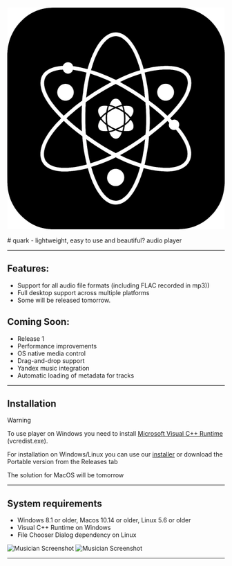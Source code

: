 <p align="center">
  <img width="512" height="512" src="https://raw.githubusercontent.com/z3nsh0w/QUARK/refs/heads/main/assets/icon512.png">
</p>
# quark - lightweight, easy to use and beautiful? audio player 

--- 

## Features:  
 + Support for all audio file formats (including FLAC recorded in mp3))
 + Full desktop support across multiple platforms
 + Some will be released tomorrow.

## Coming Soon:  
 + Release 1 
 + Performance improvements  
 + OS native media control  
 + Drag-and-drop support 
 + Yandex music integration 
 + Automatic loading of metadata for tracks 

---

## Installation
 > [!WARNING]
 > To use player on Windows you need to install [Microsoft Visual C++ Runtime](https://aka.ms/vs/17/release/vc_redist.x64.exe) (vcredist.exe).  
 
 For installation on Windows/Linux you can use our [installer](https://github.com/z3nsh0w/quark-installer) or download the Portable version from the Releases tab  
 
 The solution for MacOS will be tomorrow  

---

## System requirements  
 + Windows 8.1 or older, Macos 10.14 or older, Linux 5.6 or older  
 + Visual C++ Runtime on Windows  
 + File Chooser Dialog dependency on Linux  


![Musician Screenshot](appphoto.png)
![Musician Screenshot](appphoto1.png)

---
